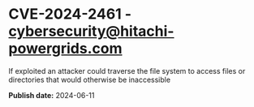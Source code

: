 # CVE-2024-2461 - cybersecurity@hitachi-powergrids.com

If exploited an attacker could traverse the file system to access 
files or directories that would otherwise be inaccessible

**Publish date:** 2024-06-11

